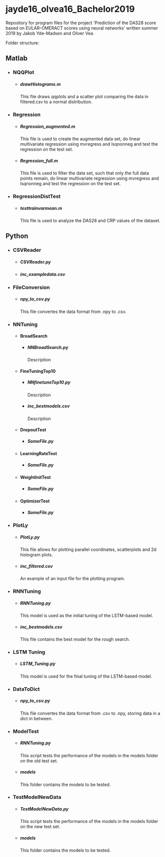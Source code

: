 # jayde16_olvea16_Bachelor2019
Repository for program files for the project 'Prediction of the DAS28 score based on EULAR-OMERACT scores using neural networks' written summer 2019 by Jakob Yde-Madsen and Oliver Vea.

Folder structure:

## Matlab
- ### NQQPlot
  - ##### drawHistograms.m
    This file draws qqplots and a scatter plot comparing the data in filtered.csv to a normal distribution.

- ### Regression
  - ##### Regression_augmented.m
    This file is used to create the augmented data set, do linear multivariate regression using mvregress and lsqnonneg and test the regression on the test set.
  - ##### Regression_full.m
    This file is used to filter the data set, such that only the full data points remain, do linear multivariate regression using mvregress and lsqnonneg and test the regression on the test set.

- ### RegressionDistTest
  - ##### testtrainvarmean.m
    This file is used to analyze the DAS28 and CRP values of the dataset.


## Python
- ### CSVReader
  - ##### CSVReader.py
  - ##### inc_exampledata.csv

- ### FileConversion
  - ##### npy_to_csv.py
    This file convertes the data format from .npy to .csv.

- ### NNTuning
  - #### BroadSearch
    - ##### NNBroadSearch.py
      Description
  - #### FineTuningTop10
    - ##### NNfinetuneTop10.py
      Description
    - ##### inc_bestmodels.csv
      Description
  - #### DropoutTest
    - ##### SomeFile.py
  - #### LearningRateTest
    - ##### SomeFile.py
  - #### WeightInitTest
    - ##### SomeFile.py
  - #### OptimizerTest
    - ##### SomeFile.py

- ### PlotLy
  - ##### PlotLy.py
    This file allows for plotting parallel coordinates, scatterplots and 2d histogram plots.
  - ##### inc_filtered.csv
    An example of an input file for the plotting program.

- ### RNNTuning
  - ##### RNNTuning.py
    This model is used as the initial tuning of the LSTM-based model.
  - ##### inc_bestmodels.csv
    This file contains the best model for the rough search.
    
- ### LSTM Tuning
  - ##### LSTM_Tuning.py
    This model is used for the final tuning of the LSTM-based model.
    
- ### DataToDict
  - ##### npy_to_csv.py
    This file convertes the data format from .csv to .npy, storing data in a dict in between.
    
- ### ModelTest
  - ##### RNNTuning.py
    This script tests the performance of the models in the models folder on the old test set.
  - ##### models
    This folder contains the models to be tested.
    
- ### TestModelNewData
  - ##### TestModelNewData.py
    This script tests the performance of the models in the models folder on the new test set.
  - ##### models
    This folder contains the models to be tested.
    

